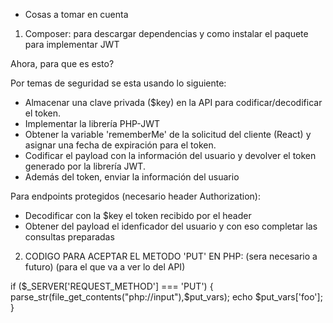 - Cosas a tomar en cuenta

1. Composer: para descargar dependencias y como instalar el paquete para implementar JWT

Ahora, para que es esto? 

Por temas de seguridad se esta usando lo siguiente:

- Almacenar una clave privada ($key) en la API para codificar/decodificar el token.
- Implementar la librería PHP-JWT
- Obtener la variable 'rememberMe' de la solicitud del cliente (React) y asignar una fecha de expiración para el token.
- Codificar el payload con la información del usuario y devolver el token generado por la librería JWT.
- Además del token, enviar la información del usuario
 
Para endpoints protegidos (necesario header Authorization):
- Decodificar con la $key el token recibido por el header
- Obtener del payload el idenficador del usuario y con eso completar las consultas preparadas

2. CODIGO PARA ACEPTAR EL METODO 'PUT' EN PHP: (sera necesario a futuro)
(para el que va a ver lo del API)

if ($_SERVER['REQUEST_METHOD'] === 'PUT') {
    parse_str(file_get_contents("php://input"),$put_vars);
    echo $put_vars['foo'];
}


